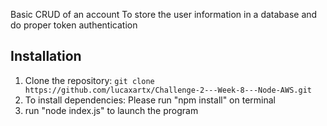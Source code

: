 
Basic CRUD of an account
To store the user information in a database and do proper token authentication

## Installation

1. Clone the repository: `git clone https://github.com/lucaxartx/Challenge-2---Week-8---Node-AWS.git`
2. To install dependencies: Please run "npm install" on terminal
3. run "node index.js" to launch the program
